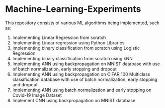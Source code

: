 # Machine-Learning-Experiments
This repository consists of various ML algorithms being implemented, such as:
1. Implementing Linear Regression from scratch
2. Implementing Linear regression using Python Libraries
3. Implementing binary classification from scratch using Logistic Regression
4. Implementing binary classification from scratch using kNN
5. Implementing ANN using backpropagation on MNIST database with use of batch normalization, early stopping and dropout
6. Implementing ANN using backpropagation on CIFAR 100 Multiclass classification database with use of batch normalization, early stopping and dropout
7. Implementing ANN using batch normalization and early stopping on Covid-19 Image Dataset
8. Implement CNN using backpropagation on MNIST database
